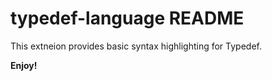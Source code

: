 # typedef-language README

This extneion provides basic syntax highlighting for Typedef.

**Enjoy!**
